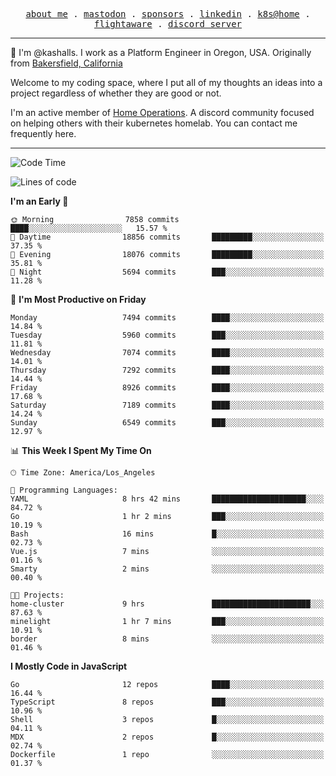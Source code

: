 <p align="center">
  <samp>
    <a href="https://jordanjones.org/">about me</a> .
    <a rel="me" href="https://mastodon.social/@kashall">mastodon</a> .
    <a href="https://github.com/sponsors/kashalls">sponsors</a> .
    <a href="https://linkedin.com/in/jordpjones">linkedin</a> .
    <a href="https://github.com/kashalls/home-cluster">k8s@home</a> .
    <a href="https://flightaware.com/adsb/stats/user/kashalls">flightaware</a> .
    <a href="https://discord.gg/V2WrCfqba9">discord server</a>
  </samp>
</p>

----------------------------------------------------------------

:wave: I'm @kashalls. I work as a Platform Engineer in Oregon, USA. Originally from [Bakersfield, California](https://maps.app.goo.gl/QQMtywTWghpXB6Tu6)

Welcome to my coding space, where I put all of my thoughts an ideas into a project regardless of whether they are good or not.

I'm an active member of [Home Operations](https://discord.gg/home-operations). A discord community focused on helping others with their kubernetes homelab. You can contact me frequently here.

----------------------------------------------------------------
<!--START_SECTION:waka-->
![Code Time](http://img.shields.io/badge/Code%20Time-2%2C417%20hrs%2059%20mins-blue)

![Lines of code](https://img.shields.io/badge/From%20Hello%20World%20I%27ve%20Written-10.4%20million%20lines%20of%20code-blue)

**I'm an Early 🐤** 

```text
🌞 Morning                7858 commits        ████░░░░░░░░░░░░░░░░░░░░░   15.57 % 
🌆 Daytime                18856 commits       █████████░░░░░░░░░░░░░░░░   37.35 % 
🌃 Evening                18076 commits       █████████░░░░░░░░░░░░░░░░   35.81 % 
🌙 Night                  5694 commits        ███░░░░░░░░░░░░░░░░░░░░░░   11.28 % 
```
📅 **I'm Most Productive on Friday** 

```text
Monday                   7494 commits        ████░░░░░░░░░░░░░░░░░░░░░   14.84 % 
Tuesday                  5960 commits        ███░░░░░░░░░░░░░░░░░░░░░░   11.81 % 
Wednesday                7074 commits        ████░░░░░░░░░░░░░░░░░░░░░   14.01 % 
Thursday                 7292 commits        ████░░░░░░░░░░░░░░░░░░░░░   14.44 % 
Friday                   8926 commits        ████░░░░░░░░░░░░░░░░░░░░░   17.68 % 
Saturday                 7189 commits        ████░░░░░░░░░░░░░░░░░░░░░   14.24 % 
Sunday                   6549 commits        ███░░░░░░░░░░░░░░░░░░░░░░   12.97 % 
```


📊 **This Week I Spent My Time On** 

```text
🕑︎ Time Zone: America/Los_Angeles

💬 Programming Languages: 
YAML                     8 hrs 42 mins       █████████████████████░░░░   84.72 % 
Go                       1 hr 2 mins         ███░░░░░░░░░░░░░░░░░░░░░░   10.19 % 
Bash                     16 mins             █░░░░░░░░░░░░░░░░░░░░░░░░   02.73 % 
Vue.js                   7 mins              ░░░░░░░░░░░░░░░░░░░░░░░░░   01.16 % 
Smarty                   2 mins              ░░░░░░░░░░░░░░░░░░░░░░░░░   00.40 % 

🐱‍💻 Projects: 
home-cluster             9 hrs               ██████████████████████░░░   87.63 % 
minelight                1 hr 7 mins         ███░░░░░░░░░░░░░░░░░░░░░░   10.91 % 
border                   8 mins              ░░░░░░░░░░░░░░░░░░░░░░░░░   01.46 % 
```

**I Mostly Code in JavaScript** 

```text
Go                       12 repos            ████░░░░░░░░░░░░░░░░░░░░░   16.44 % 
TypeScript               8 repos             ███░░░░░░░░░░░░░░░░░░░░░░   10.96 % 
Shell                    3 repos             █░░░░░░░░░░░░░░░░░░░░░░░░   04.11 % 
MDX                      2 repos             █░░░░░░░░░░░░░░░░░░░░░░░░   02.74 % 
Dockerfile               1 repo              ░░░░░░░░░░░░░░░░░░░░░░░░░   01.37 % 
```




<!--END_SECTION:waka-->
